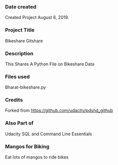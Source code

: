 ### Date created
Created Project August 6, 2019.

### Project Title
Bikeshare Gitshare

### Description
This Shares A Python File on Bikeshare Data

### Files used
Bharat-bikeshare.py

### Credits
Forked from https://github.com/udacity/pdsnd_github

### Also Part of
Udacity SQL and Command Line Essentials

### Mangos for Biking
Eat lots of mangos to ride bikes


